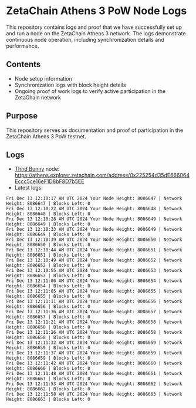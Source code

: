 # ZetaChain Athens 3 PoW Node Logs
This repository contains logs and proof that we have successfully set up and run a node on the ZetaChain Athens 3 network. The logs demonstrate continuous node operation, including synchronization details and performance.

## Contents
- Node setup information
- Synchronization logs with block height details
- Ongoing proof of work logs to verify active participation in the ZetaChain network

## Purpose
This repository serves as documentation and proof of participation in the ZetaChain Athens 3 PoW testnet.

## Logs

- [Third Bunny](https://thirdbunny.xyz/) node: https://athens.explorer.zetachain.com/address/0x225254d35dE666064Eccc5ce16eF1D8bF8D7b5EE
- Latest logs:
```
Fri Dec 13 12:10:17 AM UTC 2024 Your Node Height: 8086647 | Network Height: 8086647 | Blocks Left: 0
Fri Dec 13 12:10:22 AM UTC 2024 Your Node Height: 8086648 | Network Height: 8086648 | Blocks Left: 0
Fri Dec 13 12:10:28 AM UTC 2024 Your Node Height: 8086649 | Network Height: 8086649 | Blocks Left: 0
Fri Dec 13 12:10:33 AM UTC 2024 Your Node Height: 8086649 | Network Height: 8086649 | Blocks Left: 0
Fri Dec 13 12:10:39 AM UTC 2024 Your Node Height: 8086650 | Network Height: 8086650 | Blocks Left: 0
Fri Dec 13 12:10:44 AM UTC 2024 Your Node Height: 8086651 | Network Height: 8086651 | Blocks Left: 0
Fri Dec 13 12:10:49 AM UTC 2024 Your Node Height: 8086652 | Network Height: 8086652 | Blocks Left: 0
Fri Dec 13 12:10:55 AM UTC 2024 Your Node Height: 8086653 | Network Height: 8086653 | Blocks Left: 0
Fri Dec 13 12:11:00 AM UTC 2024 Your Node Height: 8086654 | Network Height: 8086654 | Blocks Left: 0
Fri Dec 13 12:11:05 AM UTC 2024 Your Node Height: 8086655 | Network Height: 8086655 | Blocks Left: 0
Fri Dec 13 12:11:11 AM UTC 2024 Your Node Height: 8086656 | Network Height: 8086656 | Blocks Left: 0
Fri Dec 13 12:11:16 AM UTC 2024 Your Node Height: 8086657 | Network Height: 8086657 | Blocks Left: 0
Fri Dec 13 12:11:21 AM UTC 2024 Your Node Height: 8086658 | Network Height: 8086658 | Blocks Left: 0
Fri Dec 13 12:11:26 AM UTC 2024 Your Node Height: 8086658 | Network Height: 8086658 | Blocks Left: 0
Fri Dec 13 12:11:32 AM UTC 2024 Your Node Height: 8086659 | Network Height: 8086659 | Blocks Left: 0
Fri Dec 13 12:11:37 AM UTC 2024 Your Node Height: 8086659 | Network Height: 8086659 | Blocks Left: 0
Fri Dec 13 12:11:42 AM UTC 2024 Your Node Height: 8086660 | Network Height: 8086660 | Blocks Left: 0
Fri Dec 13 12:11:48 AM UTC 2024 Your Node Height: 8086661 | Network Height: 8086661 | Blocks Left: 0
Fri Dec 13 12:11:53 AM UTC 2024 Your Node Height: 8086662 | Network Height: 8086662 | Blocks Left: 0
Fri Dec 13 12:11:58 AM UTC 2024 Your Node Height: 8086663 | Network Height: 8086663 | Blocks Left: 0
```
